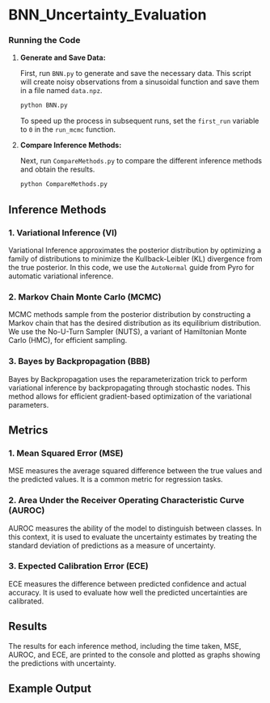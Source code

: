 # BNN_Uncertainty_Evaluation

### Running the Code

1. **Generate and Save Data:**

   First, run `BNN.py` to generate and save the necessary data. This script will create noisy observations from a sinusoidal function and save them in a file named `data.npz`.

   ```bash
   python BNN.py
   ```

   To speed up the process in subsequent runs, set the `first_run` variable to `0` in the `run_mcmc` function.

2. **Compare Inference Methods:**

   Next, run `CompareMethods.py` to compare the different inference methods and obtain the results.

   ```bash
   python CompareMethods.py
   ```

## Inference Methods

### 1. Variational Inference (VI)

Variational Inference approximates the posterior distribution by optimizing a family of distributions to minimize the Kullback-Leibler (KL) divergence from the true posterior. In this code, we use the `AutoNormal` guide from Pyro for automatic variational inference.

### 2. Markov Chain Monte Carlo (MCMC)

MCMC methods sample from the posterior distribution by constructing a Markov chain that has the desired distribution as its equilibrium distribution. We use the No-U-Turn Sampler (NUTS), a variant of Hamiltonian Monte Carlo (HMC), for efficient sampling.

### 3. Bayes by Backpropagation (BBB)

Bayes by Backpropagation uses the reparameterization trick to perform variational inference by backpropagating through stochastic nodes. This method allows for efficient gradient-based optimization of the variational parameters.

## Metrics

### 1. Mean Squared Error (MSE)

MSE measures the average squared difference between the true values and the predicted values. It is a common metric for regression tasks.

### 2. Area Under the Receiver Operating Characteristic Curve (AUROC)

AUROC measures the ability of the model to distinguish between classes. In this context, it is used to evaluate the uncertainty estimates by treating the standard deviation of predictions as a measure of uncertainty.

### 3. Expected Calibration Error (ECE)

ECE measures the difference between predicted confidence and actual accuracy. It is used to evaluate how well the predicted uncertainties are calibrated.

## Results

The results for each inference method, including the time taken, MSE, AUROC, and ECE, are printed to the console and plotted as graphs showing the predictions with uncertainty.

## Example Output
